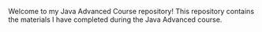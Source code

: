 Welcome to my Java Advanced Course repository! This repository contains the materials I have completed during the Java Advanced course.